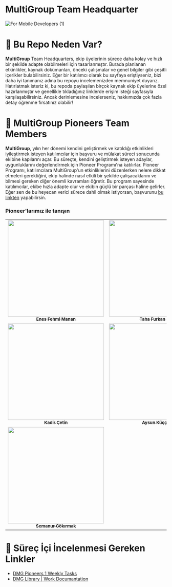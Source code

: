 # MultiGroup Team Headquarter

![For Mobile Developers (1)](https://github.com/user-attachments/assets/d176f6b2-f64a-4722-b261-7cd900c031da)

# 🧠 Bu Repo Neden Var?

**MultiGroup** Team Headquarters, ekip üyelerinin sürece daha kolay ve hızlı bir şekilde adapte olabilmeleri için tasarlanmıştır. Burada planlanan etkinlikler, kaynak dokümanları, önceki çalışmalar ve genel bilgiler gibi çeşitli içerikler bulabilirsiniz. Eğer bir katılımcı olarak bu sayfaya eriştiyseniz, bizi daha iyi tanımanız adına bu repoyu incelemenizden memnuniyet duyarız. Hatırlatmak isteriz ki, bu repoda paylaşılan birçok kaynak ekip üyelerine özel hazırlanmıştır ve genellikle tıkladığınız linklerde erişim isteği sayfasıyla karşılaşabilirsiniz. Ancak derinlemesine incelerseniz, hakkımızda çok fazla detay öğrenme fırsatınız olabilir!

# 🌟 MultiGroup Pioneers Team Members

**MultiGroup**, yılın her dönemi kendini geliştirmek ve katıldığı etkinlikleri iyileştirmek isteyen katılımcılar için başvuru ve mülakat süreci sonucunda ekibine kapılarını açar. Bu süreçte, kendini geliştirmek isteyen adaylar, uygunluklarını değerlendirmek için Pioneer Programı'na katılırlar. Pioneer Programı, katılımcılara MultiGroup'un etkinliklerini düzenlerken nelere dikkat etmeleri gerektiğini, ekip halinde nasıl etkili bir şekilde çalışacaklarını ve bilmesi gereken diğer önemli kavramları öğretir. Bu program sayesinde katılımcılar, ekibe hızla adapte olur ve ekibin güçlü bir parçası haline gelirler. Eğer sen de bu heyecan verici sürece dahil olmak istiyorsan, başvurunu [bu linkten](https://forms.gle/eDaNGhWe98qLiiVM7) yapabilirsin. 

### Pioneer'larımız ile tanışın

<table>
  <tr>
    <td align="center"><a href="https://www.linkedin.com/in/enesfehmimanan/"><img src="https://media.licdn.com/dms/image/v2/D4D03AQEYP8H1RAV7tQ/profile-displayphoto-shrink_200_200/profile-displayphoto-shrink_200_200/0/1700500125459?e=1730332800&v=beta&t=IuvWi1gf76VN-pOaLMStgK0exc-qdJh9EcIIwC014Ns" width="300px;" alt=""/><br /><sub><b>Enes Fehmi Manan</b></sub></a><br /></td>
    <td align="center"><a href="https://www.linkedin.com/in/tahafurkansen/"><img src="https://media.licdn.com/dms/image/v2/D4D03AQGX8DXWFVI_lA/profile-displayphoto-shrink_200_200/profile-displayphoto-shrink_200_200/0/1718218439744?e=1730332800&v=beta&t=CZ97WhLc1XNkgrSYoszlCr_QzJgrGYljg1t542CA48o" width="300px;" alt=""/><br /><sub><b>Taha Furkan Şen</b></sub></a><br /></td>
    <td align="center"><a href="https://www.linkedin.com/in/leventsurer/"><img src="https://media.licdn.com/dms/image/v2/D4D03AQFb03abNBkPHg/profile-displayphoto-shrink_200_200/profile-displayphoto-shrink_200_200/0/1704305968266?e=1730332800&v=beta&t=oEQepJTn3Out21zMiRKkklAGmv5KxBeKCF6nLMWThds" width="300px;" alt=""/><br /><sub><b>Levent Sürer</b></sub></a><br /></td>
    <td align="center"><a href="https://www.linkedin.com/in/behiye-bedir-87988b26a/"><img src="https://media.licdn.com/dms/image/v2/D4D03AQHop0V2J2j_eg/profile-displayphoto-shrink_200_200/profile-displayphoto-shrink_200_200/0/1720640046991?e=1730332800&v=beta&t=vZ1JLRZYaGSu8y11uPXUV_BskpIjJMt2_T0PdoQdjXo" width="300px;" alt=""/><br /><sub><b>Behiye Bedir</b></sub></a><br /></td>
  </tr>
    <tr>
    <td align="center"><a href="https://www.linkedin.com/in/kadir-%C3%A7etin-961124189/"><img src="https://media.licdn.com/dms/image/v2/D4D03AQGKEEo-MPv1hw/profile-displayphoto-shrink_200_200/profile-displayphoto-shrink_200_200/0/1703701577861?e=1730332800&v=beta&t=MvIHmo8RzctOM7qNasiUihAP_u-k_Ql_pf2k_9V0VW8" width="300px;" alt=""/><br /><sub><b>Kadir Çetin</b></sub></a><br /></td>
    <td align="center"><a href="https://www.linkedin.com/in/aysunkuccuk/"><img src="https://media.licdn.com/dms/image/v2/D4D03AQFAUTpdxC_KKg/profile-displayphoto-shrink_200_200/profile-displayphoto-shrink_200_200/0/1684835836372?e=1730332800&v=beta&t=w0gSZsmyiWtas7TusmNV23D7fZLz4IfelYTKpMjJBow" width="300px;" alt=""/><br /><sub><b>Aysun Küççük</b></sub></a><br /></td>
    <td align="center"><a href="https://www.linkedin.com/in/talha-berkay-eren-1b9158225//"><img src="https://media.licdn.com/dms/image/v2/D5603AQFtXFiN0w4k6g/profile-displayphoto-shrink_200_200/profile-displayphoto-shrink_200_200/0/1684581326057?e=1730332800&v=beta&t=Kgis5tm5BxSq67odO6C8kOP8xpafI-3c-_izFqR2vHU" width="300px;" alt=""/><br /><sub><b>Talha Berkay Eren</b></sub></a><br /></td>
    <td align="center"><a href="https://www.linkedin.com/in/zehratunckol/"><img src="https://media.licdn.com/dms/image/v2/D4D03AQEvhX7xZbC0MQ/profile-displayphoto-shrink_200_200/profile-displayphoto-shrink_200_200/0/1702587433553?e=1730332800&v=beta&t=s5GPzmUB2hPLBW5LExSrsQ9boNEljX3P6jDL3AIXkls" width="300px;" alt=""/><br /><sub><b>Zehra TUNÇKOL</b></sub></a><br /></td>
  </tr>
   <tr>
    <td align="center"><a href="https://www.linkedin.com/in/semanur-g%C3%B6k%C4%B1rmak-69786a24b/"><img src="https://media.licdn.com/dms/image/v2/D4D35AQG2AhznmCXTxw/profile-framedphoto-shrink_200_200/profile-framedphoto-shrink_200_200/0/1723895884731?e=1725656400&v=beta&t=lxcXTgYVydgKXSa4YJ4Ilby9f6lzt0UaLBvkfiClASo" width="300px;" alt=""/><br /><sub><b>Semanur Gökırmak</b></sub></a><br /></td>
  </tr>
</table>

# 📌 Süreç İçi İncelenmesi Gereken Linkler

- [DMG Pioneers 1 Weekly Tasks](https://github.com/Developer-MultiGroup/MultiGroup.hq/wiki/Team-Tasks)
- [DMG Library | Work Documantation](https://github.com/Developer-MultiGroup/MultiGroup.hq/wiki/Work-Documantation)
 
